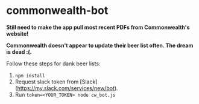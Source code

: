 # commonwealth-bot
**Still need to make the app pull most recent PDFs from Commonwealth's website!**

**Commonwealth doesn't appear to update their beer list often. The dream is dead :(.**

Follow these steps for dank beer lists: 

1. `npm install`
2. Request slack token from [Slack] (https://my.slack.com/services/new/bot).
2. Run `token=<YOUR_TOKEN> node cw_bot.js`
